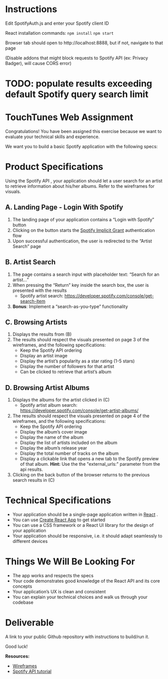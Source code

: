 # Instructions
Edit SpotifyAuth.js and enter your Spotify client ID

React installation commands:
`npm install`
`npm start`

Browser tab should open to http://localhost:8888, but if not, navigate to that page

(Disable addons that might block requests to Spotify API (ex: Privacy Badger), will cause CORS error)

# TODO: populate results exceeding default Spotify query search limit

# TouchTunes Web Assignment

Congratulations! You have been assigned this exercise because we want to evaluate your technical skills and experience.

We want you to build a basic Spotify application with the following specs:

# Product Specifications

Using the  Spotify API , your application should let a user search for an artist to retrieve information
about his/her albums. Refer to the wireframes for visuals.

## A. Landing Page - Login With Spotify

1. The landing page of your application contains a “Login with Spotify” button
2. Clicking on the button starts the [Spotify Implicit Grant](https://developer.spotify.com/documentation/general/guides/authorization-guide/#implicit-grant-flow) authentication flow
3. Upon successful authentication, the user is redirected to the “Artist Search” page

## B. Artist Search

1. The page contains a search input with placeholder text: “Search for an artist...”
2. When pressing the “Return” key inside the search box, the user is presented with the results
    - Spotify artist search: https://developer.spotify.com/console/get-search-item
4. __Bonus__: Implement a “search-as-you-type” functionality

## C. Browsing Artists
  1. Displays the results from (B)
  2. The results should respect the visuals presented on page 3 of the wireframes, and the following specifications:
      - Keep the Spotify API ordering
      - Display an artist image
      - Display the artist’s popularity as a star rating (1-5 stars)
      - Display the number of followers for that artist
      - Can be clicked to retrieve that artist’s album

## D. Browsing Artist Albums
1. Displays the albums for the artist clicked in (C)
    - Spotify artist album search: https://developer.spotify.com/console/get-artist-albums/
2. The results should respect the visuals presented on page 4 of the wireframes, and the following specifications:
    - Keep the Spotify API ordering
    - Display the album’s cover image
    - Display the name of the album
    - Display the list of artists included on the album
    - Display the album’s release year
    - Display the total number of tracks on the album
    - Display a clickable link that opens a new tab to the Spotify preview of that album.
    __Hint:__ Use the the "external_urls:" parameter from the api results.
3. Clicking on the back button of the browser returns to the previous search results in (C)

# Technical Specifications

- Your application should be a single-page application written in [React](https://reactjs.org) .
- You can use  [Create React App](https://create-react-app.dev/) to get started
- You can use a CSS framework or a React UI library for the design of your application
- Your application should be responsive, i.e. it should adapt seamlessly to different
devices

# Things We Will Be Looking For

- The app works and respects the specs
- Your code demonstrates good knowledge of the React API and its core concepts
- Your application’s UX is clean and consistent
- You can explain your technical choices and walk us through your codebase

# Deliverable

A link to your public Github repository with instructions to build/run it.

Good luck!

__Resources:__
- [Wireframes](/wireframes.pdf)
- [Spotify API tutorial](https://developer.spotify.com/documentation/web-api/quick-start/)
